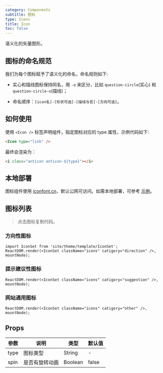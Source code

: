 ```yaml
---
category: Components
subtitle: 图标
type: Icons
title: Icon
toc: false
---
```


语义化的矢量图形。

## 图标的命名规范

我们为每个图标赋予了语义化的命名，命名规则如下:

- 实心和描线图标保持同名，用 `-o` 来区分，比如 `question-circle`(实心) 和 `question-circle-o`(描线)；

- 命名顺序：`[icon名]-[形状可选]-[描线与否]-[方向可选]`。

## 如何使用

使用 `<Icon />` 标签声明组件，指定图标对应的 type 属性，示例代码如下:

```html
<Icon type="link" />
```

最终会渲染为：

```html
<i class="anticon anticon-${type}"></i>
```

## 本地部署

图标组件使用 [iconfont.cn](http://iconfont.cn)，默认公网可访问。如需本地部署，可参考 [示例](https://github.com/ant-design/antd-init/tree/master/examples/local-iconfont)。

## 图标列表

> 点击图标复制代码。

### 方向性图标

```__react
import IconSet from 'site/theme/template/IconSet';
ReactDOM.render(<IconSet className="icons" catigory="direction" />, mountNode);
```

### 提示建议性图标

```__react
ReactDOM.render(<IconSet className="icons" catigory="suggestion" />, mountNode);
```

### 网站通用图标

```__react
ReactDOM.render(<IconSet className="icons" catigory="other" />, mountNode);
```

## Props

| 参数      | 说明             | 类型      | 默认值  |
|----------|------------------|----------|--------|
| type | 图标类型 | String | - |
| spin | 是否有旋转动画 | Boolean | false |

<style>
.markdown .icons {
  width: 100%;
}
ul.anticons-list {
  margin: 40px 0;
  list-style: none;
  overflow: hidden;
}
ul.anticons-list li {
  float: left;
  width: 16.66%;
  text-align: center;
  list-style: none;
  cursor: pointer;
  height: 100px;
  color: #555;
  transition: all 0.2s ease;
  position: relative;
  margin: 3px 0;
  border-radius: 4px;
  background-color: #fff;
  overflow: hidden;
  padding: 10px 0 0 0;
}
ul.anticons-list li:hover {
  background-color: #eaf8fe;
}
ul.anticons-list li.copied:hover {
  color: rgba(255,255,255,0.2);
}
ul.anticons-list li:after {
  position: absolute;
  top: 0;
  left: 0;
  height: 100%;
  width: 100%;
  content: "Copied!";
  text-align: center;
  line-height: 110px;
  color: #2db7f5;
  transition: all 0.3s cubic-bezier(0.18, 0.89, 0.32, 1.28);
  opacity: 0;
}
ul.anticons-list li.copied:after {
  opacity: 1;
  top: -10px;
}
.anticon {
  font-size: 24px;
  margin: 12px 0 16px;
  transition: all .3s;
}
ul.anticons-list li:hover .anticon {
  transform: scale(1.4);
}
.anticon-class {
  display: block;
  text-align: center;
  transform: scale(0.83);
  font-family: Consolas;
  white-space: nowrap;
}
</style>
